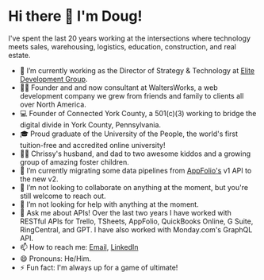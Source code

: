 # Hi there 👋 I'm Doug!

I've spent the last 20 years working at the intersections where technology meets sales, warehousing, logistics, education, construction, and real estate.

- 🔭 I’m currently working as the Director of Strategy & Technology at [Elite Development Group](https://elite.team).
- 👨‍💻 Founder and and now consultant at WaltersWorks, a web development company we grew from friends and family to clients all over North America.
- 💻 Founder of Connected York County, a 501(c)(3) working to bridge the digital divide in York County, Pennsylvania.
- 🎓 Proud graduate of the University of the People, the world's first tuition-free and accredited online university!
- 👨‍👦 Chrissy's husband, and dad to two awesome kiddos and a growing group of amazing foster children.
- 🌱 I’m currently migrating some data pipelines from [AppFolio's](https://www.appfolio.com/stack/partners/api) v1 API to the new v2.
- 👯 I’m not looking to collaborate on anything at the moment, but you're still welcome to reach out.
- 🤔 I’m not looking for help with anything at the moment.
- 💬 Ask me about APIs! Over the last two years I have worked with RESTful APIs for Trello, TSheets, AppFolio, QuickBooks Online, G Suite, RingCentral, and GPT. I have also worked with Monday.com's GraphQL API.
- 📫 How to reach me: [Email](mailto:douglasrwalters@gmail.com), [LinkedIn](https://linkedin.com/in/douglasrwalters)
- 😄 Pronouns: He/Him.
- ⚡ Fun fact: I'm always up for a game of ultimate!
